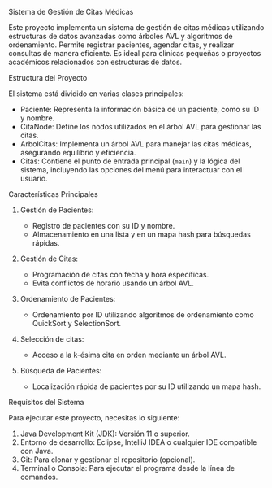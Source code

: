Sistema de Gestión de Citas Médicas

Este proyecto implementa un sistema de gestión de citas médicas utilizando estructuras de datos avanzadas como árboles AVL y algoritmos de ordenamiento. Permite registrar
pacientes, agendar citas, y realizar consultas de manera eficiente. Es ideal para clínicas pequeñas o proyectos académicos relacionados con estructuras de datos.

Estructura del Proyecto

El sistema está dividido en varias clases principales:

- Paciente: Representa la información básica de un paciente, como su ID y nombre.
- CitaNode: Define los nodos utilizados en el árbol AVL para gestionar las citas.
- ArbolCitas: Implementa un árbol AVL para manejar las citas médicas, asegurando equilibrio y eficiencia.
- Citas: Contiene el punto de entrada principal (`main`) y la lógica del sistema, incluyendo las opciones del menú para interactuar con el usuario.

Características Principales

1. Gestión de Pacientes:
   - Registro de pacientes con su ID y nombre.
   - Almacenamiento en una lista y en un mapa hash para búsquedas rápidas.

2. Gestión de Citas:
   - Programación de citas con fecha y hora específicas.
   - Evita conflictos de horario usando un árbol AVL.

3. Ordenamiento de Pacientes:
   - Ordenamiento por ID utilizando algoritmos de ordenamiento como QuickSort y SelectionSort.

4. Selección de citas:
   - Acceso a la k-ésima cita en orden mediante un árbol AVL.

5. Búsqueda de Pacientes:
   - Localización rápida de pacientes por su ID utilizando un mapa hash.

Requisitos del Sistema

Para ejecutar este proyecto, necesitas lo siguiente:

1. Java Development Kit (JDK): Versión 11 o superior.
2. Entorno de desarrollo: Eclipse, IntelliJ IDEA o cualquier IDE compatible con Java.
3. Git: Para clonar y gestionar el repositorio (opcional).
4. Terminal o Consola: Para ejecutar el programa desde la línea de comandos.

